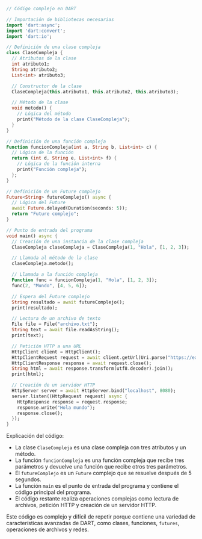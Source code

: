```dart
// Código complejo en DART

// Importación de bibliotecas necesarias
import 'dart:async';
import 'dart:convert';
import 'dart:io';

// Definición de una clase compleja
class ClaseCompleja {
  // Atributos de la clase
  int atributo1;
  String atributo2;
  List<int> atributo3;

  // Constructor de la clase
  ClaseCompleja(this.atributo1, this.atributo2, this.atributo3);

  // Método de la clase
  void metodo() {
    // Lógica del método
    print("Método de la clase ClaseCompleja");
  }
}

// Definición de una función compleja
Function funcionCompleja(int a, String b, List<int> c) {
  // Lógica de la función
  return (int d, String e, List<int> f) {
    // Lógica de la función interna
    print("Función compleja");
  };
}

// Definición de un Future complejo
Future<String> futureComplejo() async {
  // Lógica del Future
  await Future.delayed(Duration(seconds: 5));
  return "Future complejo";
}

// Punto de entrada del programa
void main() async {
  // Creación de una instancia de la clase compleja
  ClaseCompleja claseCompleja = ClaseCompleja(1, "Hola", [1, 2, 3]);

  // Llamada al método de la clase
  claseCompleja.metodo();

  // Llamada a la función compleja
  Function func = funcionCompleja(1, "Hola", [1, 2, 3]);
  func(2, "Mundo", [4, 5, 6]);

  // Espera del Future complejo
  String resultado = await futureComplejo();
  print(resultado);

  // Lectura de un archivo de texto
  File file = File("archivo.txt");
  String text = await file.readAsString();
  print(text);

  // Petición HTTP a una URL
  HttpClient client = HttpClient();
  HttpClientRequest request = await client.getUrl(Uri.parse("https://example.com"));
  HttpClientResponse response = await request.close();
  String html = await response.transform(utf8.decoder).join();
  print(html);

  // Creación de un servidor HTTP
  HttpServer server = await HttpServer.bind("localhost", 8080);
  server.listen((HttpRequest request) async {
    HttpResponse response = request.response;
    response.write("Hola mundo");
    response.close();
  });
}
```

Explicación del código:

* La clase `ClaseCompleja` es una clase compleja con tres atributos y un método.
* La función `funcionCompleja` es una función compleja que recibe tres parámetros y devuelve una función que recibe otros tres parámetros.
* El `futureComplejo` es un `Future` complejo que se resuelve después de 5 segundos.
* La función `main` es el punto de entrada del programa y contiene el código principal del programa.
* El código restante realiza operaciones complejas como lectura de archivos, petición HTTP y creación de un servidor HTTP.

Este código es complejo y difícil de repetir porque contiene una variedad de características avanzadas de DART, como clases, funciones, `futures`, operaciones de archivos y redes.
